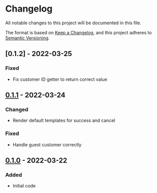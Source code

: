 # Changelog
All notable changes to this project will be documented in this file.

The format is based on [Keep a Changelog](https://keepachangelog.com/en/1.0.0/),
and this project adheres to [Semantic Versioning](https://semver.org/spec/v2.0.0.html).

<!-- ## [Unreleased] -->

## [0.1.2] - 2022-03-25
### Fixed
- Fix customer ID getter to return correct value

## [0.1.1] - 2022-03-24
### Changed
- Render default templates for success and cancel
### Fixed
- Handle guest customer correctly

## [0.1.0] - 2022-03-22
### Added
- Initial code

[Unreleased]: https://github.com/dinoperovic/django-salesman-stripe/compare/0.1.1...HEAD
[0.1.1]: https://github.com/dinoperovic/django-salesman-stripe/releases/tag/0.1.1
[0.1.0]: https://github.com/dinoperovic/django-salesman-stripe/releases/tag/0.1.0
